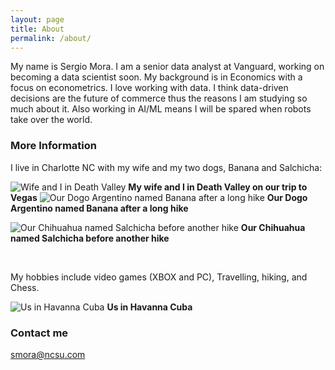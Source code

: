 ```yaml
---
layout: page
title: About
permalink: /about/
---
```


My name is Sergio Mora. I am a senior data analyst at Vanguard, working on becoming a data scientist soon. My background is in Economics with a focus on econometrics. I love working with data. I think data-driven decisions are the future of commerce thus the reasons I am studying so much about it. Also working in AI/ML means I will be spared when robots take over the world.

### More Information

I live in Charlotte NC with my wife and my two dogs, Banana and Salchicha:

![Wife and I in Death Valley](https://raw.githubusercontent.com/Smora0713/Smora0713.github.io/master/images/Wife%20and%20I%20in%20Death%20Valley.jpg) 
**My wife and I in Death Valley on our trip to Vegas**
![Our Dogo Argentino named Banana after a long hike](https://raw.githubusercontent.com/Smora0713/Smora0713.github.io/master/images/Banana%20After%20a%20hike.jpg)
**Our Dogo Argentino named Banana after a long hike**

![Our Chihuahua named Salchicha before another hike](https://raw.githubusercontent.com/Smora0713/Smora0713.github.io/master/images/Chicha%20After%20the%20Hike.jpg)
**Our Chihuahua named Salchicha before another hike**



<br>


My hobbies include video games (XBOX and PC), Travelling, hiking, and Chess.

![Us in Havanna Cuba](https://raw.githubusercontent.com/Smora0713/Smora0713.github.io/master/images/Us%20in%20Cuba.jpg)
**Us in Havanna Cuba**

### Contact me

[smora@ncsu.com](mailto:smora@ncsu.com)

